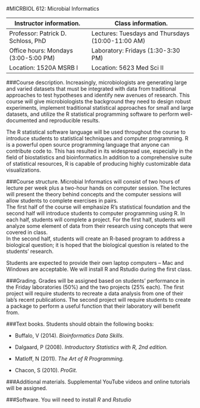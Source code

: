 #MICRBIOL 612:  Microbial Informatics

Instructor information. | Class information. 
------------- | ------------- 
Professor: Patrick D. Schloss, PhD |  Lectures: Tuesdays and Thursdays (10:00-11:00 AM)|
Office hours:  Mondays (3:00-5:00 PM) | Laboratory:  Fridays (1:30-3:30 PM)|
Location: 1520A MSRB I | Location: 5623 Med Sci II|


###Course description.
Increasingly, microbiologists are generating large and varied datasets that must be integrated with data from traditional approaches to test hypotheses and identify new avenues of research. This course will give microbiologists the background they need to design robust experiments, implement traditional statistical approaches for small and large datasets, and utilize the R statistical programming software to perform well-documented and reproducible results.

The R statistical software language will be used throughout the course to introduce students to statistical techniques and computer programming. R is a powerful open source programming language that anyone can contribute code to. This has resulted in its widespread use, especially in the field of biostatistics and bioinformatics.In addition to a comprehensive suite of statistical resources, R is capable of producing highly customizable data visualizations.

###Course structure.
Microbial Informatics will consist of two hours of lecture per week plus a two-hour hands on computer session. The lectures will present the theory behind concepts and the computer sessions will allow students to complete exercises in pairs.  
The first half of the course will emphasize R’s statistical foundation and the second half will introduce students to computer programming using R. In each half, students will complete a project. For the first half, students will analyze some element of data from their research using concepts that were covered in class.  
In the second half, students will create an R-based program to address a biological question; it is hoped that the biological question is related to the students’ research.

Students are expected to provide their own laptop computers – Mac and Windows are acceptable.  We will install R and Rstudio during the first class.

###Grading.
Grades will be assigned based on students’ performance in the Friday laboratories (50%) and the two projects (25% each). The first project will require students to recreate a data analysis from one of their lab’s recent publications. The second project will require students to create a package to perform a useful function that their laboratory will benefit from.

###Text books.
Students should obtain the following books:

* Buffalo, V (2014). *Bioinformatics Data Skills*.

* Dalgaard, P (2008).  *Introductory Statistics with R, 2nd edition.*

* Matloff, N  (2011).  *The Art of R Programming.*

* Chacon, S (2010). *ProGit.*

###Additional materials.
Supplemental YouTube videos and online tutorials will be assigned.
 
###Software.
You will need to install *R* and *Rstudio*
